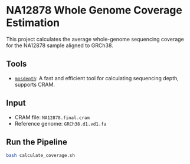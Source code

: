 # NA12878 Whole Genome Coverage Estimation

This project calculates the average whole-genome sequencing coverage for the NA12878 sample aligned to GRCh38.

##  Tools

- [`mosdepth`](https://github.com/brentp/mosdepth): A fast and efficient tool for calculating sequencing depth, supports CRAM.

## Input

- CRAM file: `NA12878.final.cram`
- Reference genome: `GRCh38.d1.vd1.fa`

## Run the Pipeline

```bash
bash calculate_coverage.sh
